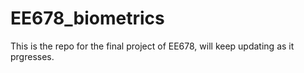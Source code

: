 # EE678_biometrics

This is the repo for the final project of EE678, will keep updating as it prgresses.
